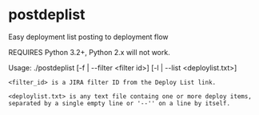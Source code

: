 # postdeplist
Easy deployment list posting to deployment flow

REQUIRES Python 3.2+, Python 2.x will not work.

Usage: ./postdeplist [-f | --filter \<filter id\>] [-l | --list \<deploylist.txt\>]

	<filter_id> is a JIRA filter ID from the Deploy List link.

	<deploylist.txt> is any text file containg one or more deploy items,
	separated by a single empty line or '--'' on a line by itself.
